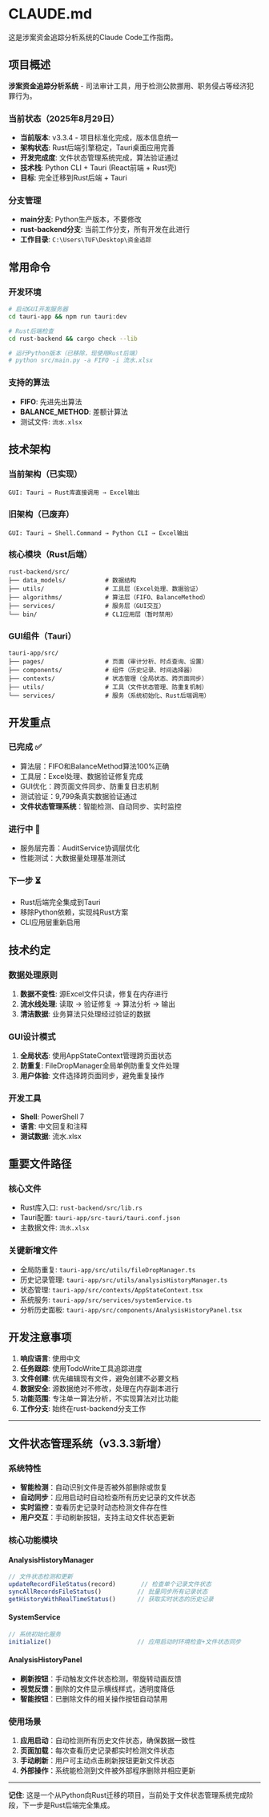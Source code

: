 # CLAUDE.md

这是涉案资金追踪分析系统的Claude Code工作指南。

## 项目概述

**涉案资金追踪分析系统** - 司法审计工具，用于检测公款挪用、职务侵占等经济犯罪行为。

### 当前状态（2025年8月29日）
- **当前版本**: v3.3.4 - 项目标准化完成，版本信息统一
- **架构状态**: Rust后端引擎稳定，Tauri桌面应用完善
- **开发完成度**: 文件状态管理系统完成，算法验证通过
- **技术栈**: Python CLI + Tauri (React前端 + Rust壳)
- **目标**: 完全迁移到Rust后端 + Tauri

### 分支管理
- **main分支**: Python生产版本，不要修改
- **rust-backend分支**: 当前工作分支，所有开发在此进行
- **工作目录**: `C:\Users\TUF\Desktop\资金追踪`

## 常用命令

### 开发环境
```bash
# 启动GUI开发服务器
cd tauri-app && npm run tauri:dev

# Rust后端检查
cd rust-backend && cargo check --lib

# 运行Python版本（已移除，现使用Rust后端）
# python src/main.py -a FIFO -i 流水.xlsx
```

### 支持的算法
- **FIFO**: 先进先出算法
- **BALANCE_METHOD**: 差额计算法
- 测试文件: `流水.xlsx`

## 技术架构

### 当前架构（已实现）
```
GUI: Tauri → Rust库直接调用 → Excel输出
```

### 旧架构（已废弃）
```
GUI: Tauri → Shell.Command → Python CLI → Excel输出
```

### 核心模块（Rust后端）
```
rust-backend/src/
├── data_models/           # 数据结构
├── utils/                 # 工具层（Excel处理、数据验证）
├── algorithms/            # 算法层（FIFO、BalanceMethod）
├── services/              # 服务层（GUI交互）
└── bin/                   # CLI应用层（暂时禁用）
```

### GUI组件（Tauri）
```
tauri-app/src/
├── pages/                 # 页面（审计分析、时点查询、设置）
├── components/            # 组件（历史记录、时间选择器）
├── contexts/              # 状态管理（全局状态、跨页面同步）
├── utils/                 # 工具（文件状态管理、防重复机制）
└── services/              # 服务（系统初始化、Rust后端调用）
```

## 开发重点

### 已完成 ✅
- 算法层：FIFO和BalanceMethod算法100%正确
- 工具层：Excel处理、数据验证修复完成
- GUI优化：跨页面文件同步、防重复日志机制
- 测试验证：9,799条真实数据验证通过
- **文件状态管理系统**：智能检测、自动同步、实时监控

### 进行中 🔄
- 服务层完善：AuditService协调层优化
- 性能测试：大数据量处理基准测试

### 下一步 ⏳
- Rust后端完全集成到Tauri
- 移除Python依赖，实现纯Rust方案
- CLI应用层重新启用

## 技术约定

### 数据处理原则
1. **数据不变性**: 源Excel文件只读，修复在内存进行
2. **流水线处理**: 读取 → 验证修复 → 算法分析 → 输出
3. **清洁数据**: 业务算法只处理经过验证的数据

### GUI设计模式
1. **全局状态**: 使用AppStateContext管理跨页面状态
2. **防重复**: FileDropManager全局单例防重复文件处理
3. **用户体验**: 文件选择跨页面同步，避免重复操作

### 开发工具
- **Shell**: PowerShell 7
- **语言**: 中文回复和注释
- **测试数据**: 流水.xlsx

## 重要文件路径

### 核心文件
- Rust库入口: `rust-backend/src/lib.rs`
- Tauri配置: `tauri-app/src-tauri/tauri.conf.json`
- 主数据文件: `流水.xlsx`

### 关键新增文件
- 全局防重复: `tauri-app/src/utils/fileDropManager.ts`
- 历史记录管理: `tauri-app/src/utils/analysisHistoryManager.ts`
- 状态管理: `tauri-app/src/contexts/AppStateContext.tsx`
- 系统服务: `tauri-app/src/services/systemService.ts`
- 分析历史面板: `tauri-app/src/components/AnalysisHistoryPanel.tsx`

## 开发注意事项

1. **响应语言**: 使用中文
2. **任务跟踪**: 使用TodoWrite工具追踪进度
3. **文件创建**: 优先编辑现有文件，避免创建不必要文档
4. **数据安全**: 源数据绝对不修改，处理在内存副本进行
5. **功能范围**: 专注单一算法分析，不实现算法对比功能
6. **工作分支**: 始终在rust-backend分支工作

---

## 文件状态管理系统（v3.3.3新增）

### 系统特性
- **智能检测**：自动识别文件是否被外部删除或恢复
- **自动同步**：应用启动时自动检查所有历史记录的文件状态
- **实时监控**：查看历史记录时动态检测文件存在性
- **用户交互**：手动刷新按钮，支持主动文件状态更新

### 核心功能模块

#### AnalysisHistoryManager
```typescript
// 文件状态检测和更新
updateRecordFileStatus(record)       // 检查单个记录文件状态
syncAllRecordsFileStatus()          // 批量同步所有记录状态  
getHistoryWithRealTimeStatus()      // 获取实时状态的历史记录
```

#### SystemService  
```typescript
// 系统初始化服务
initialize()                        // 应用启动时环境检查+文件状态同步
```

#### AnalysisHistoryPanel
- **刷新按钮**：手动触发文件状态检测，带旋转动画反馈
- **视觉反馈**：删除的文件显示横线样式，透明度降低
- **智能按钮**：已删除文件的相关操作按钮自动禁用

### 使用场景
1. **应用启动**：自动检测所有历史文件状态，确保数据一致性
2. **页面加载**：每次查看历史记录都实时检测文件状态
3. **手动刷新**：用户可主动点击刷新按钮更新文件状态
4. **外部操作**：系统能检测到文件被外部程序删除并相应更新

---

**记住**: 这是一个从Python向Rust迁移的项目，当前处于文件状态管理系统完成阶段，下一步是Rust后端完全集成。